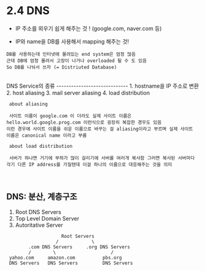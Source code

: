 2.4 DNS
=============
* IP 주소를 외우기 쉽게 해주는 것 ! (google.com, naver.com 등)
  
* IP와 name을 DB를 사용해서 mapping 해주는 것!

```
DB를 사용하는데 인터넷에 물려있는 end system은 엄청 많음
근데 DB에 엄청 몰려서 고장이 나거나 overloaded 될 수 도 있음
So DB를 나눠서 쓰자 (= Distriuted Database)
```
<br/>
DNS Service의 종류
-----------------------------
1. hostname을 IP 주소로 변환
2. host aliasing
3. mail server aliasing
4. load distribution

```
 about aliasing

 사이트 이름이 google.com 이 더라도 실제 사이트 이름은 hello.world.google.prog.com 이런식으로 굉장히 복잡한 경우도 있음
이런 경우에 사이트 이름을 쉬운 이름으로 바꾸는 걸 aliasing이라고 부르며 실제 사이트 이름은 canonical name 이라고 부름

 about load distribution

 서버가 하나면 거기에 부하가 많이 걸리기에 서버를 여러개 복사함 그러면 복사된 서버마다 각기 다른 IP address를 가질텐데 이걸 하나의 이름으로 대응해주는 것을 의미
```
<br/>

DNS: 분산, 계층구조
------------------------
1. Root DNS Servers
2. Top Level Domain Server
3. Autoritative Server
```
                    Root Servers
                  /            \
        .com DNS Servers     .org DNS Servers
        /        \                    /
 yahoo.com     amazon.com          pbs.org
 DNS Servers   DNS Servers         DNS Servers
```